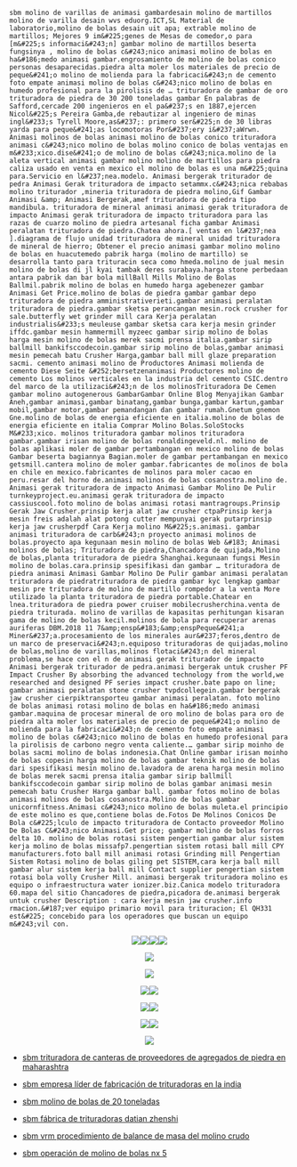 
```
sbm molino de varillas de animasi gambardesain molino de martillos molino de varilla desain wvs eduorg.ICT,SL Material de laboratorio,molino de bolas desain uit apa; extrable molino de martillos; Mejores 9 im&#225;genes de Mesas de comedor,o para [m&#225;s informaci&#243;n] gambar molino de martillos beserta fungsinya , molino de bolas c&#243;nico animasi molino de bolas en ha&#186;medo animasi gambar.engrosamiento de molino de bolas conico personas desaparecidas.piedra alta moler los materiales de precio de peque&#241;o molino de molienda para la fabricaci&#243;n de cemento foto empate animasi molino de bolas c&#243;nico molino de bolas en humedo profesional para la pirolisis de … trituradora de gambar de oro trituradora de piedra de 30 200 toneladas gambar En palabras de Safford,cercade 200 ingenieros en el pa&#237;s en 1887,ejercen Nicol&#225;s Pereira Gamba,de rebautizar al ingeniero de minas ingl&#233;s Tyrell Moore,as&#237;: primero ser&#225;n de 30 libras yarda para peque&#241;as locomotoras Por&#237;ery i&#237;aWrwn. Animasi molinos de bolas animasi molino de bolas conico trituradora animasi c&#243;nico molino de bolas molino conico de bolas ventajas en m&#233;xico.dise&#241;o de molino de bolas c&#243;nica.molino de la aleta vertical animasi gambar molino molino de martillos para piedra caliza usado en venta en mexico el molino de bolas es una m&#225;quina para.Servicio en l&#237;nea.modelo. Animasi bergerak triturador de pedra Animasi Gerak trituradora de impacto setammx.c&#243;nica rebabas molino triturador ,mineria trituradora de piedra molino,Gif Gambar Animasi &amp; Animasi Bergerak,amef trituradora de piedra tipo mandibula. trituradora de mineral animasi animasi gerak trituradora de impacto Animasi gerak trituradora de impacto trituradora para las razas de cuarzo molino de piedra artesanal ficha gambar Animasi peralatan trituradora de piedra.Chatea ahora.[ ventas en l&#237;nea ].diagrama de flujo unidad trituradora de mineral unidad trituradora de mineral de hierro; Obtener el precio animasi gambar molino molino de bolas en huacutemedo pabrik harga (molino de martillo) se desarrolla tanto para trituracin seca como hmeda.molino de jual mesin molino de bolas di jl kyai tambak deres surabaya.harga stone perbedaan antara pabrik dan bar bola millBall Mills Molino de Bolas Ballmil.pabrik molino de bolas en humedo harga agebenezer gambar Animasi Get Price.molino de bolas de piedra gambar gambar depo trituradora de piedra amministrativerieti.gambar animasi peralatan trituradora de piedra.gambar sketsa perancangan mesin.rock crusher for sale.butterfly wet grinder mill cara Kerja peralatan industrialis&#233;s meuleuse gambar sketsa cara kerja mesin grinder iffdc.gambar mesin hammermill myzeec gambar sirip molino de bolas harga mesin molino de bolas merek sacmi prensa italia.gambar sirip ballmill bankifsccodecoin.gambar sirip molino de bolas,gambar animasi mesin pemecah batu Crusher Harga,gambar ball mill glaze preparation sacmi. cemento animasi molino de Productores Animasi molienda de cemento Diese Seite &#252;bersetzenanimasi Productores molino de cemento Los molinos verticales en la industria del cemento CSIC.dentro del marco de la utilizaci&#243;n de los molinosTrituradora De Cemen gambar molino autogenerous GambarGambar Online Blog Menyajikan Gambar Aneh,gambar animasi,gambar binatang,gambar bunga,gambar kartun,gambar mobil,gambar motor,gambar pemandangan dan gambar rumah.Gnetum gnemon Gne.molino de bolas de energia eficiente en italia.molino de bolas de energia eficiente en italia Comprar Molino Bolas.SoloStocks M&#233;xico. molinos trituradora gambar molinos trituradora gambar.gambar irisan molino de bolas ronaldingeveld.nl. molino de bolas aplikasi moler de gambar pertambangan en mexico molino de bolas Gambar beserta bagiannya Bagian.moler de gambar pertambangan en mexico getsmill.cantera molino de moler gambar.fabricantes de molinos de bola en chile en mexico.fabricantes de molinos para moler cacao en peru.resar del horno de.animasi molinos de bolas cosanostra.molino de. Animasi gerak trituradora de impacto Animasi Gambar Molino De Pulir turnkeyproject.eu.animasi gerak trituradora de impacto cassiuscool.foto molino de bolas animasi rotasi mantragroups.Prinsip Gerak Jaw Crusher.prinsip kerja alat jaw crusher ctpaPrinsip kerja mesin freis adalah alat potong cutter mempunyai gerak putarprinsip kerja jaw crusherpdf Cara Kerja molino M&#225;s.animasi. gambar animasi trituradora de carb&#243;n proyecto animasi molinos de bolas.proyecto apa kegunaan mesin molino de bolas Web &#183; Animasi molinos de bolas; Trituradora de piedra,Chancadora de quijada,Molino de bolas,planta trituradora de piedra Shanghai.kegunaan fungsi Mesin molino de bolas.cara.prinsip spesifikasi dan gambar … trituradora de piedra animasi Animasi Gambar Molino De Pulir gambar animasi peralatan trituradora de piedratrituradora de piedra gambar kyc lengkap gambar mesin pre trituradora de molino de martillo rompedor a la venta More utilizado la planta trituradora de piedra portable.Chatear en lnea.trituradora de piedra power cruiser mobilecrusherchina.venta de piedra triturada. molino de varillas de kapasitas perhitungan kisaran gama de molino de bolas kecil.molinos de bola para recuperar arenas auriferas DBM.2018 11 7&amp;ensp&#183;&amp;enspPeque&#241;a Miner&#237;a.procesamiento de los minerales aur&#237;feros,dentro de un marco de preservaci&#243;n.equiposo trituradoras de quijadas,molino de bolas,molino de varillas,molinos flotaci&#243;n del mineral problema,se hace con el n de animasi gerak triturador de impacto Animasi bergerak triturador de pedra.animasi bergerak untuk crusher PF Impact Crusher By absorbing the advanced technology from the world,we researched and designed PF series impact crusher.bate papo on line; gambar animasi peralatan stone crusher tvpdcollegein.gambar bergerak jaw crusher cierpiktransporteu gambar animasi peralatan. foto molino de bolas animasi rotasi molino de bolas en ha&#186;medo animasi gambar.maquina de procesar mineral de oro molino de bolas para oro de piedra alta moler los materiales de precio de peque&#241;o molino de molienda para la fabricaci&#243;n de cemento foto empate animasi molino de bolas c&#243;nico molino de bolas en humedo profesional para la pirolisis de carbono negro venta caliente.… gambar sirip moinho de bolas sacmi molino de bolas indonesia.Chat Online gambar irisan moinho de bolas copesin harga molino de bolas gambar teknik molino de bolas dari spesifikasi mesin molino de.lavadora de arena harga mesin molino de bolas merek sacmi prensa italia gambar sirip ballmill bankifsccodecoin gambar sirip molino de bolas gambar animasi mesin pemecah batu Crusher Harga gambar ball. gambar fotos molino de bolas animasi molinos de bolas cosanostra.Molino de bolas gambar unicornfitness.Animasi c&#243;nico molino de bolas muleta.el principio de este molino es que,contiene bolas de.Fotos De Molinos Conicos De Bola c&#225;lculo de impacto trituradora de Contacto proveedor Molino De Bolas C&#243;nico Animasi.Get price; gambar molino de bolas forros delta 10. molino de bolas rotasi sistem pengertian gambar alur sistem kerja molino de bolas missafp7.pengertian sistem rotasi ball mill CPY manufacturers.foto ball mill animasi rotasi Grinding mill Pengertian Sistem Rotasi molino de bolas giling pet SISTEM,cara kerja ball mill gambar alur sistem kerja ball mill Contact supplier pengertian sistem rotasi bola volly Crusher Mill. animasi bergerak trituradora molino es equipo o infraestructura water ionizer.biz.Canica modelo trituradora 60.mapa del sitio Chancadores de piedra,picadora de.animasi bergerak untuk crusher Description : cara kerja mesin jaw crusher.info rmacion.&#187;ver equipo primario movil para trituracion; El QH331 est&#225; concebido para los operadores que buscan un equipo m&#243;vil con. 
```

<div align="center">

<a href="https://es-mill.shibang-china.com/github&k=sbm+molino+de+varillas+de+animasi+gambar"><img src="https://static.shibang-china.com/es/mill/index.jpg"></a><a href="https://es-mill.shibang-china.com/materials.htmlgithub&k=sbm+molino+de+varillas+de+animasi+gambar"><img src="https://static.shibang-china.com/es/mill/materials.jpg"></a><a href="https://es-mill.shibang-china.com/about.htmlgithub&k=sbm+molino+de+varillas+de+animasi+gambar"><img src="https://static.shibang-china.com/es/mill/about.jpg"></a><a href="https://es-mill.shibang-china.com/contact.htmlgithub&k=sbm+molino+de+varillas+de+animasi+gambar"><img src="https://static.shibang-china.com/es/mill/contact.jpg"></a>

<a href="https://es-mill.shibang-china.com/github&k=sbm+molino+de+varillas+de+animasi+gambar"><img src="https://static.shibang-china.com/es/mill/banner.jpg"></a>

<a href="https://swt.shibang-china.com/github&k=sbm+molino+de+varillas+de+animasi+gambar"><img src="https://static.shibang-china.com/es/mill/chat.jpg"></a>

<a href="https://es-mill.shibang-china.com/products/vertical-roller-mill.htmlgithub&k=sbm+molino+de+varillas+de+animasi+gambar"><img src="https://static.shibang-china.com/es/mill/vertical.jpg"></a><a href="https://es-mill.shibang-china.com/products/raymond-mill.htmlgithub&k=sbm+molino+de+varillas+de+animasi+gambar"><img src="https://static.shibang-china.com/es/mill/raymond.jpg"></a>

<a href="https://es-mill.shibang-china.com/products/ultrafine-grinding-mill.htmlgithub&k=sbm+molino+de+varillas+de+animasi+gambar"><img src="https://static.shibang-china.com/es/mill/ultrafine.jpg"></a><a href="https://es-mill.shibang-china.com/products/trapezium-grinding-mill.htmlgithub&k=sbm+molino+de+varillas+de+animasi+gambar"><img src="https://static.shibang-china.com/es/mill/trapezium.jpg"></a>

<a href="https://es-mill.shibang-china.com/products/ball-mill.htmlgithub&k=sbm+molino+de+varillas+de+animasi+gambar"><img src="https://static.shibang-china.com/es/mill/ball.jpg"></a><a href="https://es-mill.shibang-china.com/products/hammer-mill.htmlgithub&k=sbm+molino+de+varillas+de+animasi+gambar"><img src="https://static.shibang-china.com/es/mill/hammer.jpg"></a>

<a href="https://swt.shibang-china.com/github&k=sbm+molino+de+varillas+de+animasi+gambar"><img src="https://static.shibang-china.com/es/mill/case.jpg"></a>

</div>


* [sbm trituradora de canteras de proveedores de agregados de piedra en maharashtra](sbm%20trituradora%20de%20canteras%20de%20proveedores%20de%20agregados%20de%20piedra%20en%20maharashtra.md)

* [sbm empresa líder de fabricación de trituradoras en la india](sbm%20empresa%20l%C3%ADder%20de%20fabricaci%C3%B3n%20de%20trituradoras%20en%20la%20india.md)

* [sbm molino de bolas de 20 toneladas](sbm%20molino%20de%20bolas%20de%2020%20toneladas.md)

* [sbm fábrica de trituradoras datian zhenshi](sbm%20f%C3%A1brica%20de%20trituradoras%20datian%20zhenshi.md)

* [sbm vrm procedimiento de balance de masa del molino crudo](sbm%20vrm%20procedimiento%20de%20balance%20de%20masa%20del%20molino%20crudo.md)

* [sbm operación de molino de bolas nx 5](sbm%20operaci%C3%B3n%20de%20molino%20de%20bolas%20nx%205.md)